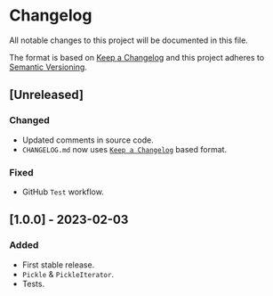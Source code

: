 # Changelog

All notable changes to this project will be documented in this file.

The format is based on [Keep a Changelog](http://keepachangelog.com/)
and this project adheres to [Semantic Versioning](http://semver.org/).

## [Unreleased]

### Changed

- Updated comments in source code.
- `CHANGELOG.md` now uses [`Keep a Changelog`](http://keepachangelog.com/) based format.

### Fixed

- GitHub `Test` workflow.

## [1.0.0] - 2023-02-03

### Added

- First stable release.
- `Pickle` & `PickleIterator`.
- Tests.
